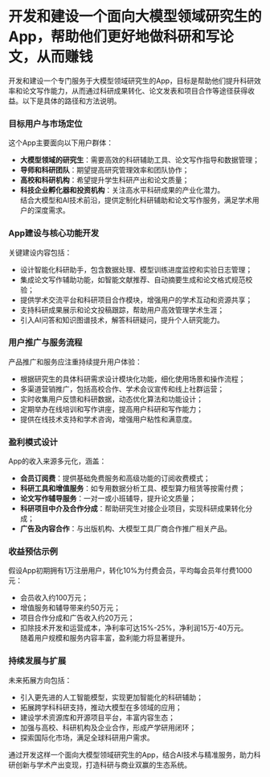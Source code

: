 # 开发和建设一个面向大模型领域研究生的App，帮助他们更好地做科研和写论文，从而赚钱

开发和建设一个专门服务于大模型领域研究生的App，目标是帮助他们提升科研效率和论文写作能力，从而通过科研成果转化、论文发表和项目合作等途径获得收益。以下是具体的路径和方法说明。

### 目标用户与市场定位  
这个App主要面向以下用户群体：  
* **大模型领域的研究生**：需要高效的科研辅助工具、论文写作指导和数据管理；  
* **导师和科研团队**：期望提高研究管理效率和团队协作；  
* **高校和科研机构**：希望提升学生科研产出和论文质量；  
* **科技企业孵化器和投资机构**：关注高水平科研成果的产业化潜力。  
结合大模型和AI技术前沿，提供定制化科研辅助和论文写作服务，满足学术用户的深度需求。

### App建设与核心功能开发  
关键建设内容包括：  
* 设计智能化科研助手，包含数据处理、模型训练进度监控和实验日志管理；  
* 集成论文写作辅助功能，如智能文献推荐、自动摘要生成和论文格式规范校验；  
* 提供学术交流平台和科研项目合作模块，增强用户的学术互动和资源共享；  
* 支持科研成果展示和论文投稿跟踪，帮助用户高效管理学术生涯；  
* 引入AI问答和知识图谱技术，解答科研疑问，提升个人研究能力。 

### 用户推广与服务流程  
产品推广和服务应注重持续提升用户体验：  
* 根据研究生的具体科研需求设计模块化功能，细化使用场景和操作流程；  
* 多渠道营销推广，包括高校合作、学术会议宣传和线上社群运营；  
* 实时收集用户反馈和科研数据，动态优化算法和功能设计；  
* 定期举办在线培训和写作讲座，提高用户科研和写作能力；  
* 提供在线技术支持和学术咨询，增强用户粘性和满意度。

### 盈利模式设计  
App的收入来源多元化，涵盖：  
* **会员订阅费**：提供基础免费服务和高级功能的订阅收费模式；  
* **科研工具和增值服务**：如专用数据分析工具、模型算力租赁等按需付费；  
* **论文写作辅导服务**：一对一或小班辅导，提升论文质量；  
* **科研项目中介及合作分成**：帮助研究生对接企业项目，实现科研成果转化分成；  
* **广告及内容合作**：与出版机构、大模型工具厂商合作推广相关产品。  

### 收益预估示例  
假设App初期拥有1万注册用户，转化10%为付费会员，平均每会员年付费1000元：  
* 会员收入约100万元；  
* 增值服务和辅导带来约50万元；  
* 项目合作分成和广告收入约20万元；  
* 扣除技术开发和运营成本，净利率可达15%-25%，净利润15万-40万元。  
随着用户规模和服务内容丰富，盈利能力将显著提升。

### 持续发展与扩展  
未来拓展方向包括：  
* 引入更先进的人工智能模型，实现更加智能化的科研辅助；  
* 拓展跨学科科研支持，推动大模型在多领域的应用；  
* 建设学术资源库和开源项目平台，丰富内容生态；  
* 加强与高校、科研机构及企业合作，形成产学研用闭环；  
* 探索国际化市场，满足全球科研用户需求。  

通过开发这样一个面向大模型领域研究生的App，结合AI技术与精准服务，助力科研创新与学术产出变现，打造科研与商业双赢的生态系统。